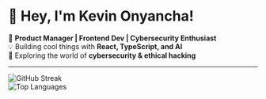 # 👋 Hey, I'm Kevin Onyancha!  

🚀 **Product Manager | Frontend Dev | Cybersecurity Enthusiast**  
💡 Building cool things with **React, TypeScript, and AI**  
🔐 Exploring the world of **cybersecurity & ethical hacking**  

---
![GitHub Streak](https://github-readme-streak-stats.herokuapp.com/?user=Konyancha1&theme=radical)  
![Top Languages](https://github-readme-stats.vercel.app/api/top-langs/?username=Konyancha1&layout=compact&theme=radical)  
